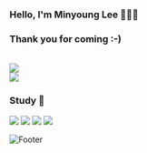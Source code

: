 ### Hello, I'm Minyoung Lee 🌊🌊🌊
### Thank you for coming :-)
<br/>

<img style="display:flex;" src="http://mazassumnida.wtf/api/v2/generate_badge?boj=pengsoo13">

<img src="http://mazandi.herokuapp.com/api?handle=pengsoo13&theme=warm"/>

### Study 📓
<img src="https://img.shields.io/badge/Python-3776AB?style=flat-square&logo=python&logoColor=white"/> <img src="https://img.shields.io/badge/HTML5-E34F26?style=flat-square&logo=html5&logoColor=white"/> <img src="https://img.shields.io/badge/CSS3-1572B6?style=flat-square&logo=css3&logoColor=white"/> <img src="https://img.shields.io/badge/JavaScript-F7DF1E?style=flat-square&logo=javascript&logoColor=white"/>

![Footer](https://capsule-render.vercel.app/api?type=waving&color=a5d9ff&height=150&section=footer)

<!--
**337ccc/337ccc** is a ✨ _special_ ✨ repository because its `README.md` (this file) appears on your GitHub profile.

<a href="https://hits.seeyoufarm.com"><img style="width:200px" src="https://hits.seeyoufarm.com/api/count/incr/badge.svg?url=https%3A%2F%2Fgithub.com%2F337ccc&count_bg=%2380D68E&title_bg=%2380D68E&icon=github.svg&icon_color=%23FFFFFF&title=Today&edge_flat=false"/></a>

Here are some ideas to get you started:

- 🔭 I’m currently working on ...
- 🌱 I’m currently learning <img src="https://img.shields.io/badge/Python-3776AB?style=flat-square&logo=python&logoColor=white"/>
- 👯 I’m looking to collaborate on ...
- 🤔 I’m looking for help with ...
- 💬 Ask me about ...
- 📫 How to reach me: ...
- 😄 Pronouns: ...
- ⚡ Fun fact: ...
-->
